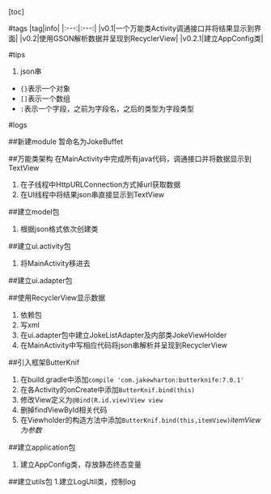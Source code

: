 [toc]

#tags
|tag|info|
|:---:|:---:|
|v0.1|一个万能类Activity调通接口并将结果显示到界面|
|v0.2|使用GSON解析数据并呈现到RecyclerView|
|v0.2.1|建立AppConfig类|

#tips
1. json串
 - `{}`表示一个对象
 - `[]`表示一个数组
 - `:`表示一个字段，之前为字段名，之后的类型为字段类型
 
#logs
 
##新建module
暂命名为JokeBuffet

##万能类架构
在MainActivity中完成所有java代码，调通接口并将数据显示到TextView
1. 在子线程中HttpURLConnection方式掉url获取数据
1. 在UI线程中将结果json串直接显示到TextView

##建立model包
1. 根据json格式依次创建类

##建立ui.activity包
1. 将MainActivity移进去

##建立ui.adapter包

##使用RecyclerView显示数据
1. 依赖包
1. 写xml
1. 在ui.adapter包中建立JokeListAdapter及内部类JokeViewHolder
1. 在MainActivity中写相应代码将json串解析并呈现到RecyclerView

##引入框架ButterKnif
1. 在build.gradle中添加`compile 'com.jakewharton:butterknife:7.0.1'`
1. 在各Activity的onCreate中添加`ButterKnif.bind(this)`
1. 修改View定义为`@Bind(R.id.view)View view`
1. 删掉findViewById相关代码
1. 在Viewholder的构造方法中添加`ButterKnif.bind(this,itemView)`*itemView为参数*

##建立application包
1. 建立AppConfig类，存放静态终态变量

##建立utils包
1.建立LogUtil类，控制log

